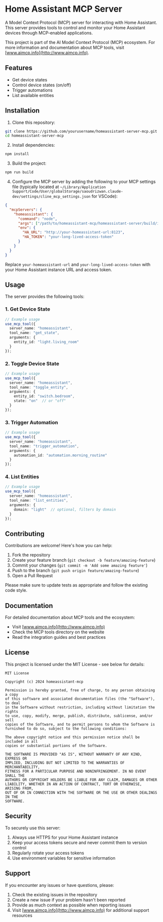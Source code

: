 # Home Assistant MCP Server

A Model Context Protocol (MCP) server for interacting with Home Assistant. This server provides tools to control and monitor your Home Assistant devices through MCP-enabled applications.

This project is part of the AI Model Context Protocol (MCP) ecosystem. For more information and documentation about MCP tools, visit [www.aimcp.info](http://www.aimcp.info).

## Features

- Get device states
- Control device states (on/off)
- Trigger automations
- List available entities

## Installation

1. Clone this repository:
```bash
git clone https://github.com/yourusername/homeassistant-server-mcp.git
cd homeassistant-server-mcp
```

2. Install dependencies:
```bash
npm install
```

3. Build the project:
```bash
npm run build
```

4. Configure the MCP server by adding the following to your MCP settings file (typically located at `~/Library/Application Support/Code/User/globalStorage/saoudrizwan.claude-dev/settings/cline_mcp_settings.json` for VSCode):

```json
{
  "mcpServers": {
    "homeassistant": {
      "command": "node",
      "args": ["/path/to/homeassistant-mcp/homeassistant-server/build/index.js"],
      "env": {
        "HA_URL": "http://your-homeassistant-url:8123",
        "HA_TOKEN": "your-long-lived-access-token"
      }
    }
  }
}
```

Replace `your-homeassistant-url` and `your-long-lived-access-token` with your Home Assistant instance URL and access token.

## Usage

The server provides the following tools:

### 1. Get Device State

```typescript
// Example usage
use_mcp_tool({
  server_name: "homeassistant",
  tool_name: "get_state",
  arguments: {
    entity_id: "light.living_room"
  }
});
```

### 2. Toggle Device State

```typescript
// Example usage
use_mcp_tool({
  server_name: "homeassistant",
  tool_name: "toggle_entity",
  arguments: {
    entity_id: "switch.bedroom",
    state: "on"  // or "off"
  }
});
```

### 3. Trigger Automation

```typescript
// Example usage
use_mcp_tool({
  server_name: "homeassistant",
  tool_name: "trigger_automation",
  arguments: {
    automation_id: "automation.morning_routine"
  }
});
```

### 4. List Entities

```typescript
// Example usage
use_mcp_tool({
  server_name: "homeassistant",
  tool_name: "list_entities",
  arguments: {
    domain: "light"  // optional, filters by domain
  }
});
```

## Contributing

Contributions are welcome! Here's how you can help:

1. Fork the repository
2. Create your feature branch (`git checkout -b feature/amazing-feature`)
3. Commit your changes (`git commit -m 'Add some amazing feature'`)
4. Push to the branch (`git push origin feature/amazing-feature`)
5. Open a Pull Request

Please make sure to update tests as appropriate and follow the existing code style.

## Documentation

For detailed documentation about MCP tools and the ecosystem:
- Visit [www.aimcp.info](http://www.aimcp.info)
- Check the MCP tools directory on the website
- Read the integration guides and best practices

## License

This project is licensed under the MIT License - see below for details:

```
MIT License

Copyright (c) 2024 homeassistant-mcp

Permission is hereby granted, free of charge, to any person obtaining a copy
of this software and associated documentation files (the "Software"), to deal
in the Software without restriction, including without limitation the rights
to use, copy, modify, merge, publish, distribute, sublicense, and/or sell
copies of the Software, and to permit persons to whom the Software is
furnished to do so, subject to the following conditions:

The above copyright notice and this permission notice shall be included in all
copies or substantial portions of the Software.

THE SOFTWARE IS PROVIDED "AS IS", WITHOUT WARRANTY OF ANY KIND, EXPRESS OR
IMPLIED, INCLUDING BUT NOT LIMITED TO THE WARRANTIES OF MERCHANTABILITY,
FITNESS FOR A PARTICULAR PURPOSE AND NONINFRINGEMENT. IN NO EVENT SHALL THE
AUTHORS OR COPYRIGHT HOLDERS BE LIABLE FOR ANY CLAIM, DAMAGES OR OTHER
LIABILITY, WHETHER IN AN ACTION OF CONTRACT, TORT OR OTHERWISE, ARISING FROM,
OUT OF OR IN CONNECTION WITH THE SOFTWARE OR THE USE OR OTHER DEALINGS IN THE
SOFTWARE.
```

## Security

To securely use this server:

1. Always use HTTPS for your Home Assistant instance
2. Keep your access tokens secure and never commit them to version control
3. Regularly rotate your access tokens
4. Use environment variables for sensitive information

## Support

If you encounter any issues or have questions, please:

1. Check the existing issues in the repository
2. Create a new issue if your problem hasn't been reported
3. Provide as much context as possible when reporting issues
4. Visit [www.aimcp.info](http://www.aimcp.info) for additional support resources

